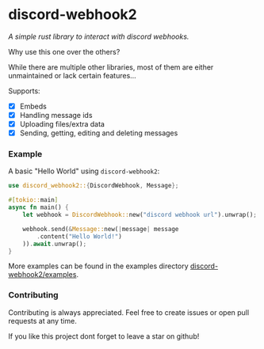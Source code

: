 # discord-webhook2

_A simple rust library to interact with discord webhooks._

Why use this one over the others?

While there are multiple other libraries,
most of them are either unmaintained or lack certain features...

Supports:

- [X] Embeds
- [X] Handling message ids
- [X] Uploading files/extra data
- [X] Sending, getting, editing and deleting messages

### Example

A basic "Hello World" using `discord-webhook2`:

```rust
use discord_webhook2::{DiscordWebhook, Message};

#[tokio::main]
async fn main() {
    let webhook = DiscordWebhook::new("discord webhook url").unwrap();

    webhook.send(&Message::new(|message| message
        .content("Hello World!")
    )).await.unwrap();
}
```

More examples can be found in the examples
directory [discord-webhook2/examples](https://github.com/Adrian8115/discord-webhook2/tree/main/examples).

### Contributing

Contributing is always appreciated.
Feel free to create issues or open pull requests at any time.

If you like this project dont forget to leave a star on github!
